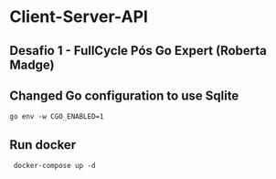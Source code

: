 # Client-Server-API
## Desafio 1 - FullCycle Pós Go Expert (Roberta Madge)

## Changed Go configuration to use Sqlite
```shell
go env -w CGO_ENABLED=1
 ```

## Run docker
```shell
 docker-compose up -d
 ```